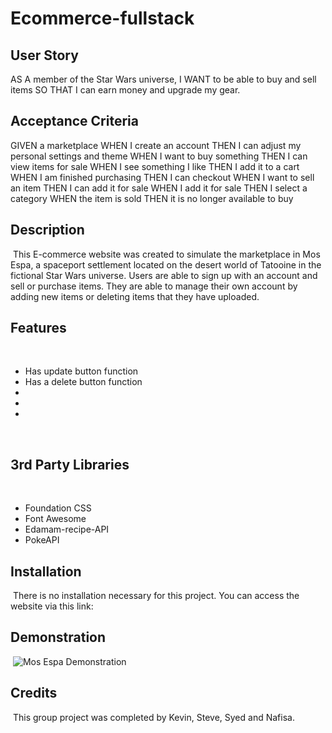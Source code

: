 # Ecommerce-fullstack
## User Story
AS A member of the Star Wars universe,
I WANT to be able to buy and sell items
SO THAT I can earn money and upgrade my gear.

## Acceptance Criteria
GIVEN a marketplace
WHEN I create an account
THEN I can adjust my personal settings and theme
WHEN I want to buy something
THEN I can view items for sale
WHEN I see something I like
THEN I add it to a cart
WHEN I am finished purchasing
THEN I can checkout
WHEN I want to sell an item
THEN I can add it for sale
WHEN I add it for sale
THEN I select a category
WHEN the item is sold
THEN it is no longer available to buy

## Description
​
This E-commerce website was created to simulate the marketplace in Mos Espa, a spaceport settlement located on the desert world of Tatooine in the fictional Star Wars universe. Users are able to sign up with an account and sell or purchase items. They are able to manage their own account by adding new items or deleting items that they have uploaded. 
​
## Features
​
- Has update button function
- Has a delete button function
- 
- 
- 
​
## 3rd Party Libraries
​
- Foundation CSS
- Font Awesome
- Edamam-recipe-API
- PokeAPI
​
## Installation
​
There is no installation necessary for this project. You can access the website via this link:
​
## Demonstration
​
![Mos Espa Demonstration]()
​
## Credits
​
This group project was completed by Kevin, Steve, Syed and Nafisa.